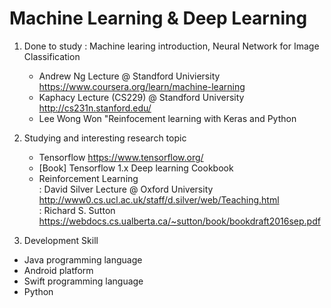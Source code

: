 # Machine Learning & Deep Learning

1. Done to study : Machine learing introduction, Neural Network for Image Classification
   - Andrew Ng Lecture @ Standford Univiersity https://www.coursera.org/learn/machine-learning
   - Kaphacy Lecture (CS229) @ Standford University http://cs231n.stanford.edu/
   - Lee Wong Won  "Reinfocement learning with Keras and Python
   
2. Studying and interesting research topic
   - Tensorflow https://www.tensorflow.org/
   - [Book] Tensorflow 1.x Deep learning Cookbook
   - Reinforcement Learning   
     : David Silver Lecture @ Oxford University  http://www0.cs.ucl.ac.uk/staff/d.silver/web/Teaching.html     
     : Richard S. Sutton  https://webdocs.cs.ualberta.ca/~sutton/book/bookdraft2016sep.pdf
 
 
 3. Development Skill
   - Java programming language
   - Android platform 
   - Swift programming language
   - Python
